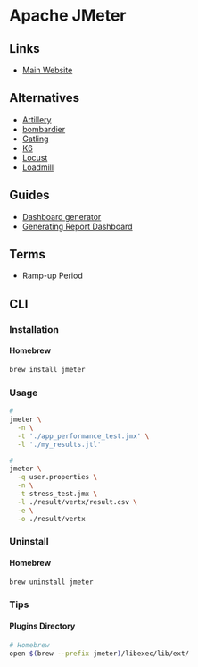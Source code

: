 # Apache JMeter

<!--
https://github.com/SantimosoTFM/tfm-loadtesting/tree/master/jmeter

https://www.blazemeter.com/jmeter-load-testing/

https://linkedin.com/learning/jmeter-performance-and-load-testing/testing-with-jmeter
https://linkedin.com/learning/advanced-jmeter/getting-more-out-of-jmeter
https://github.com/marketplace/actions/apache-jmeter
https://grafana.com/grafana/dashboards/1152

https://github.com/nambuntu/reactive-programming-performance/tree/master
-->

## Links

- [Main Website](https://jmeter.apache.org/)

## Alternatives

- [Artillery](/artillery.md)
- [bombardier](/bombardier.md)
- [Gatling](/gatling.md)
- [K6](/k6.md)
- [Locust](/locust.md)
- [Loadmill]()

## Guides

- [Dashboard generator](https://jmeter.apache.org/devguide-dashboard.html)
- [Generating Report Dashboard](https://jmeter.apache.org/usermanual/generating-dashboard.html)

## Terms

- Ramp-up Period

## CLI

### Installation

#### Homebrew

```sh
brew install jmeter
```

### Usage

```sh
#
jmeter \
  -n \
  -t './app_performance_test.jmx' \
  -l './my_results.jtl'

#
jmeter \
  -q user.properties \
  -n \
  -t stress_test.jmx \
  -l ./result/vertx/result.csv \
  -e \
  -o ./result/vertx
```

### Uninstall

#### Homebrew

```sh
brew uninstall jmeter
```

### Tips

#### Plugins Directory

```sh
# Homebrew
open $(brew --prefix jmeter)/libexec/lib/ext/
```

